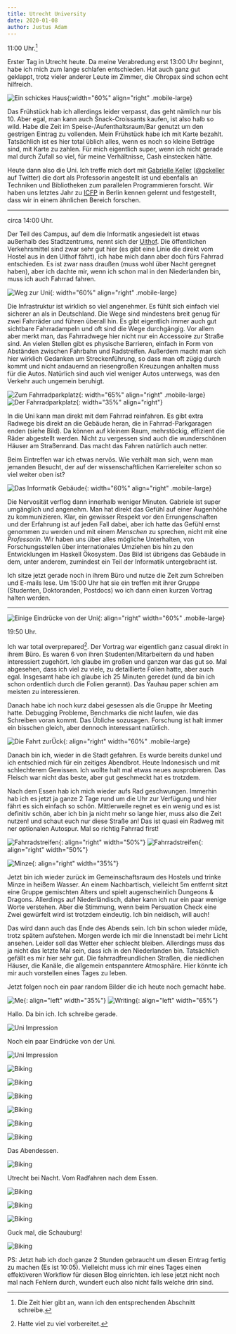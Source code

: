 ```yaml
---
title: Utrecht University
date: 2020-01-08
author: Justus Adam
---
```


11:00 Uhr.[^2]

[^2]: Die Zeit hier gibt an, wann ich den entsprechenden Abschnitt schreibe.

Erster Tag in Utrecht heute. Da meine Verabredung erst 13:00 Uhr beginnt, habe
ich mich zum lange schlafen entschieden. Hat auch ganz gut geklappt, trotz
vieler anderer Leute im Zimmer, die Ohropax sind schon echt hilfreich.

![Ein schickes
Haus](/images/england-blog/utrecht-university/a-nice-house-outside-the-hostel.jpg){:width="60%"
align="right" .mobile-large}

Das Frühstück hab ich allerdings leider verpasst, das geht nämlich nur bis 10.
Aber egal, man kann auch Snack-Croissants kaufen, ist also halb so wild. Habe
die Zeit im Speise-/Aufenthaltsraum/Bar genutzt um den gestrigen Eintrag zu
vollenden. Mein Frühstück habe ich mit Karte bezahlt. Tatsächlich ist es hier
total üblich alles, wenn es noch so kleine Beträge sind, mit Karte zu zahlen.
Für mich eigentlich super, wenn ich nicht gerade mal durch Zufall so viel, für
meine Verhältnisse, Cash einstecken hätte.

Heute dann also die Uni. Ich treffe mich dort mit [Gabrielle
Keller](https://www.uu.nl/staff/GKKeller)
([@gckeller](https://twitter.com/gckeller) auf Twitter) die dort als Professorin
angestellt ist und ebenfalls an Techniken und Bibliotheken zum parallelen
Programmieren forscht. Wir haben uns letztes Jahr zu [ICFP](https://icfp19.sigplan.org/)
in Berlin kennen gelernt und festgestellt, dass wir in einem ähnlichen Bereich
forschen.

---

circa 14:00 Uhr.

Der Teil des Campus, auf dem die Informatik angesiedelt ist etwas außerhalb des
Stadtzentrums, nennt sich der
[Uithof](https://www.google.com/maps/place/Uithof,+Utrecht/@52.0852453,5.1687477,15z/data=!3m1!4b1!4m5!3m4!1s0x47c6689a2a786c79:0x764774395af1a4bf!8m2!3d52.0848657!4d5.1765765).
Die öffentlichen Verkehrsmittel sind zwar sehr gut hier (es gibt eine Linie die
direkt vom Hostel aus in den Uithof fährt), ich habe mich dann aber doch fürs
Fahrrad entschieden. Es ist zwar nass draußen (muss wohl über Nacht geregnet
haben), aber ich dachte mir, wenn ich schon mal in den Niederlanden bin, muss
ich auch Fahrrad fahren.

![Weg zur Uni](/images/england-blog/utrecht-university/biking-0.jpg){:
width="60%" align="right" .mobile-large}

Die Infrastruktur ist wirklich so viel angenehmer. Es fühlt sich einfach viel
sicherer an als in Deutschland. Die Wege sind mindestens breit genug für zwei
Fahrräder und führen überall hin. Es gibt eigentlich immer auch gut sichtbare
Fahrradampeln und oft sind die Wege durchgängig. Vor allem aber merkt man, das
Fahrradwege hier nicht nur ein Accessoire zur Straße sind. An vielen Stellen
gibt es physische Barrieren, einfach in Form von Abständen zwischen Fahrbahn und
Radstreifen. Außerdem macht man sich hier wirklich Gedanken um Streckenführung,
so dass man oft zügig durch kommt und nicht andauernd an riesengroßen Kreuzungen
anhalten muss für die Autos. Natürlich sind auch viel weniger Autos unterwegs,
was den Verkehr auch ungemein beruhigt.

![Zum
Fahrradparkplatz](/images/england-blog/utrecht-university/bikeshed-0.jpg){:
width="65%" align="right" .mobile-large}
![Der
Fahrradparkplatz](/images/england-blog/utrecht-university/bikeshed-1.jpg){:
width="35%" align="right"}

In die Uni kann man direkt mit dem Fahrrad reinfahren. Es gibt extra Radwege bis
direkt an die Gebäude heran, die in Fahrrad-Parkgaragen enden (siehe Bild). Da
können auf kleinem Raum, mehrstöckig, effizient die Räder abgestellt werden.
Nicht zu vergessen sind auch die wunderschönen Häuser am Straßenrand. Das macht
das Fahren natürlich auch netter.

Beim Eintreffen war ich etwas nervös. Wie verhält man sich, wenn man jemanden
Besucht, der auf der wissenschaftlichen Karriereleiter schon so viel weiter oben
ist?

![Das Informatik
Gebäude](/images/england-blog/utrecht-university/the-computer-science-building.jpg){:
width="60%" align="right" .mobile-large}

Die Nervosität verflog dann innerhalb weniger Minuten. Gabriele ist super
umgänglich und angenehm. Man hat direkt das Gefühl auf einer Augenhöhe zu
kommunizieren. Klar, ein gewisser Respekt vor den Errungenschaften und der
Erfahrung ist auf jeden Fall dabei, aber ich hatte das Gefühl ernst genommen zu
werden und mit einem *Menschen* zu sprechen, nicht mit eine *Professorin*. Wir
haben uns über alles mögliche Unterhalten, von Forschungsstellen über
internationales Umziehen bis hin zu den Entwicklungen im Haskell Ökosystem. Das
Bild ist übrigens das Gebäude in dem, unter anderem, zumindest ein Teil der
Informatik untergebracht ist.

Ich sitze jetzt gerade noch in ihrem Büro und nutze die Zeit zum Schreiben und
E-mails lese. Um 15:00 Uhr hat sie ein treffen mit ihrer Gruppe (Studenten,
Doktoranden, Postdocs) wo ich dann einen kurzen Vortrag halten werden.

---

![Einige Eindrücke von der
Uni](/images/england-blog/utrecht-university/uni-impressions-0.jpg){:
align="right" width="60%" .mobile-large}

19:50 Uhr.

Ich war total overprepared[^1]. Der Vortrag war eigentlich ganz casual direkt in
ihrem Büro. Es waren 6 von ihren Studenten/Mitarbeitern da und haben
interessiert zugehört. Ich glaube im großen und ganzen war das gut so. Mal
abgesehen, dass ich viel zu viele, zu detaillierte Folien hatte, aber auch egal.
Insgesamt habe ich glaube ich 25 Minuten geredet (und da bin ich schon
ordentlich durch die Folien gerannt). Das Ÿauhau paper schien am meisten zu
interessieren.


Danach habe ich noch kurz dabei gesessen als die Gruppe ihr Meeting hatte.
Debugging Probleme, Benchmarks die nicht laufen, wie das Schreiben voran kommt.
Das Übliche sozusagen. Forschung ist halt immer ein bisschen gleich, aber
dennoch interessant natürlich.

![Die Fahrt zurÜck](/images/england-blog/utrecht-university/biking-4.jpg){:
align="right" width="60%" .mobile-large}

[^1]: Hatte viel zu viel vorbereitet.

Danach bin ich, wieder in die Stadt gefahren. Es wurde bereits dunkel und ich
entschied mich für ein zeitiges Abendbrot. Heute Indonesisch und mit
schlechterem Gewissen. Ich wollte halt mal etwas neues ausprobieren. Das Fleisch
war nicht das beste, aber gut geschmeckt hat es trotzdem.

Nach dem Essen hab ich mich wieder aufs Rad geschwungen. Immerhin hab ich es
jetzt ja ganze 2 Tage rund um die Uhr zur Verfügung und hier fährt es sich
einfach so schön. Mittlerweile regnet es ein wenig und es ist definitiv schön,
aber ich bin ja nicht mehr so lange hier, muss also die Zeit nutzen! und schaut
euch nur diese Straße an! Das ist quasi ein Radweg mit ner optionalen Autospur.
Mal so richtig Fahrrad first!

![Fahrradstreifen](/images/england-blog/utrecht-university/bike-lanes-1.jpg){:
align="right" width="50%"}
![Fahrradstreifen](/images/england-blog/utrecht-university/bike-lanes-0.jpg){:
align="right" width="50%"}

![Minze](/images/england-blog/utrecht-university/mint-tea.jpg){: align="right" width="35%"}

Jetzt bin ich wieder zurück im Gemeinschaftsraum des Hostels und trinke Minze in
heißem Wasser. An einem Nachbartisch, vielleicht 5m entfernt sitzt eine Gruppe
gemischten Alters und spielt augenscheinlich Dungeons & Dragons. Allerdings auf
Niederländisch, daher kann ich nur ein paar wenige Worte verstehen. Aber die
Stimmung, wenn beim Persuation Check eine Zwei gewürfelt wird ist trotzdem
eindeutig. Ich bin neidisch, will auch!

Das wird dann auch das Ende des Abends sein. Ich bin schon wieder müde, trotz
spätem aufstehen. Morgen werde ich mir die Innenstadt bei mehr Licht ansehen.
Leider soll das Wetter eher schlecht bleiben. Allerdings muss das ja nicht das
letzte Mal sein, dass ich in den Niederlanden bin. Tatsächlich gefällt es mir
hier sehr gut. Die fahrradfreundlichen Straßen, die niedlichen Häuser, die
Kanäle, die allgemein entspanntere Atmosphäre. Hier könnte ich mir auch
vorstellen eines Tages zu leben.

Jetzt folgen noch ein paar random Bilder die ich heute noch gemacht habe.

![Me](/images/england-blog/utrecht-university/hello.jpg){: align="left" width="35%"}
![Writing](/images/england-blog/utrecht-university/writing.jpg){: align="left" width="65%"}

Hallo. Da bin ich. Ich schreibe gerade.

![Uni Impression](/images/england-blog/utrecht-university/uni-impressions-1.jpg)

Noch ein paar Eindrücke von der Uni.

![Uni Impression](/images/england-blog/utrecht-university/uni-impressions-4.jpg)


![Biking](/images/england-blog/utrecht-university/biking-1.jpg)

![Biking](/images/england-blog/utrecht-university/biking-2.jpg)

![Biking](/images/england-blog/utrecht-university/biking-3.jpg)

![Biking](/images/england-blog/utrecht-university/biking-5.jpg)

![Biking](/images/england-blog/utrecht-university/biking-6.jpg)

![Biking](/images/england-blog/utrecht-university/dinner.jpg)

Das Abendessen.

![Biking](/images/england-blog/utrecht-university/biking-7.jpg)

Utrecht bei Nacht. Vom Radfahren nach dem Essen.

![Biking](/images/england-blog/utrecht-university/biking-9.jpg)


![Biking](/images/england-blog/utrecht-university/biking-8.jpg)

![Biking](/images/england-blog/utrecht-university/biking-10.jpg)

Guck mal, die Schauburg!

![Biking](/images/england-blog/utrecht-university/biking-11.jpg)


PS: Jetzt hab ich doch ganze 2 Stunden gebraucht um diesen Eintrag fertig zu
machen (Es ist 10:05). Vielleicht muss ich mir eines Tages einen effektiveren Workflow für
diesen Blog einrichten. ich lese jetzt nicht noch mal nach Fehlern durch,
wundert euch also nicht falls welche drin sind.
